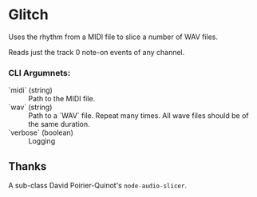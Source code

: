 # Glitch

Uses the rhythm from a MIDI file to slice a number of WAV files.

Reads just the track 0 note-on events of any channel.

### CLI Argumnets: 

<dl>
  <dt>`midi` (string)</dt>
  <dd>Path to the MIDI file.</dd>
  <dt>`wav` (string)</dt>
  <dd>Path to a `WAV` file. Repeat many times. All wave files should be of the same duration.</dd>
  <dt>`verbose` (boolean)</dt>
  <dd>Logging</dd>
</dl>

## Thanks

A sub-class David Poirier-Quinot's `node-audio-slicer`.
